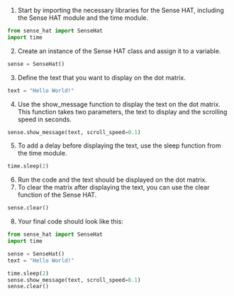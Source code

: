 1. Start by importing the necessary libraries for the Sense HAT, including the Sense HAT module and the time module.
```python
from sense_hat import SenseHat
import time
```
2. Create an instance of the Sense HAT class and assign it to a variable.
```python
sense = SenseHat()
```
3. Define the text that you want to display on the dot matrix.
```python
text = "Hello World!"
```
4. Use the show_message function to display the text on the dot matrix. This function takes two parameters, the text to display and the scrolling speed in seconds.
```python
sense.show_message(text, scroll_speed=0.1)
```
5. To add a delay before displaying the text, use the sleep function from the time module.
```python
time.sleep(2)
```
6. Run the code and the text should be displayed on the dot matrix.
7. To clear the matrix after displaying the text, you can use the clear function of the Sense HAT.
```python
sense.clear()
```
8. Your final code should look like this:
```python
from sense_hat import SenseHat
import time

sense = SenseHat()
text = "Hello World!"

time.sleep(2)
sense.show_message(text, scroll_speed=0.1)
sense.clear()
```

